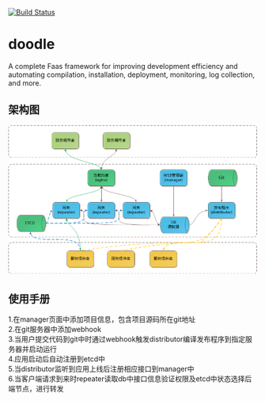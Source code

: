 [![Build Status](https://app.travis-ci.com/dearcode/doodle.svg?branch=master)](https://app.travis-ci.com/dearcode/doodle)

# doodle
A complete Faas framework for improving development efficiency and automating compilation, installation, deployment, monitoring, log collection, and more.   

## 架构图  
![Doodle](/docs/doodle.png?raw=true "doodle")  

## 使用手册    
1.在manager页面中添加项目信息，包含项目源码所在git地址  
2.在git服务器中添加webhook  
3.当用户提交代码到git中时通过webhook触发distributor编译发布程序到指定服务器并启动运行  
4.应用启动后自动注册到etcd中  
5.当distributor监听到应用上线后注册相应接口到manager中  
6.当客户端请求到来时repeater读取db中接口信息验证权限及etcd中状态选择后端节点，进行转发  
